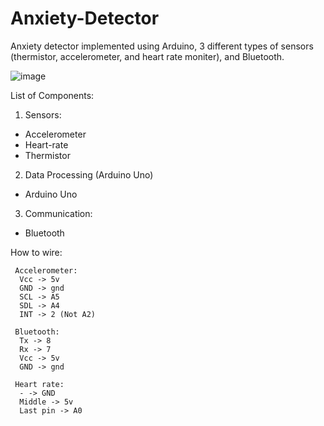 # Anxiety-Detector
Anxiety detector implemented using Arduino, 3 different types of sensors (thermistor, accelerometer, and heart rate moniter), and Bluetooth.

![image](https://user-images.githubusercontent.com/85028729/170580382-8bbc49af-c894-411b-ae87-acb57ecd965a.png)

List of Components:
1. Sensors:
-	Accelerometer
-	Heart-rate
-	Thermistor
2. Data Processing (Arduino Uno)
-	Arduino Uno
3. Communication:
-	Bluetooth

How to wire:
```
 Accelerometer:
  Vcc -> 5v
  GND -> gnd
  SCL -> A5
  SDL -> A4
  INT -> 2 (Not A2)
  
 Bluetooth:
  Tx -> 8
  Rx -> 7
  Vcc -> 5v
  GND -> gnd
 
 Heart rate:
  - -> GND
  Middle -> 5v
  Last pin -> A0
```
